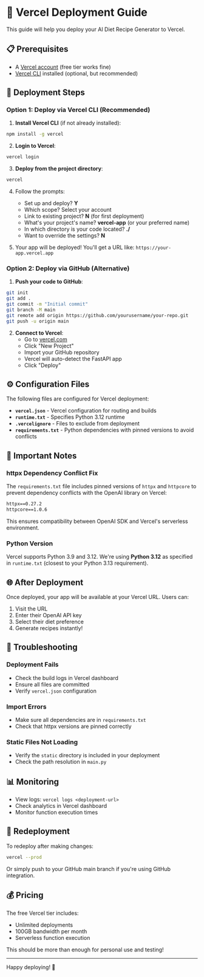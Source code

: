 # 🚀 Vercel Deployment Guide

This guide will help you deploy your AI Diet Recipe Generator to Vercel.

## 📋 Prerequisites

- A [Vercel account](https://vercel.com/signup) (free tier works fine)
- [Vercel CLI](https://vercel.com/cli) installed (optional, but recommended)

## 🔧 Deployment Steps

### Option 1: Deploy via Vercel CLI (Recommended)

1. **Install Vercel CLI** (if not already installed):
```bash
npm install -g vercel
```

2. **Login to Vercel**:
```bash
vercel login
```

3. **Deploy from the project directory**:
```bash
vercel
```

4. Follow the prompts:
   - Set up and deploy? **Y**
   - Which scope? Select your account
   - Link to existing project? **N** (for first deployment)
   - What's your project's name? **vercel-app** (or your preferred name)
   - In which directory is your code located? **./**
   - Want to override the settings? **N**

5. Your app will be deployed! You'll get a URL like: `https://your-app.vercel.app`

### Option 2: Deploy via GitHub (Alternative)

1. **Push your code to GitHub**:
```bash
git init
git add .
git commit -m "Initial commit"
git branch -M main
git remote add origin https://github.com/yourusername/your-repo.git
git push -u origin main
```

2. **Connect to Vercel**:
   - Go to [vercel.com](https://vercel.com)
   - Click "New Project"
   - Import your GitHub repository
   - Vercel will auto-detect the FastAPI app
   - Click "Deploy"

## ⚙️ Configuration Files

The following files are configured for Vercel deployment:

- **`vercel.json`** - Vercel configuration for routing and builds
- **`runtime.txt`** - Specifies Python 3.12 runtime
- **`.vercelignore`** - Files to exclude from deployment
- **`requirements.txt`** - Python dependencies with pinned versions to avoid conflicts

## 🔧 Important Notes

### httpx Dependency Conflict Fix

The `requirements.txt` file includes pinned versions of `httpx` and `httpcore` to prevent dependency conflicts with the OpenAI library on Vercel:

```txt
httpx==0.27.2
httpcore==1.0.6
```

This ensures compatibility between OpenAI SDK and Vercel's serverless environment.

### Python Version

Vercel supports Python 3.9 and 3.12. We're using **Python 3.12** as specified in `runtime.txt` (closest to your Python 3.13 requirement).

## 🌐 After Deployment

Once deployed, your app will be available at your Vercel URL. Users can:

1. Visit the URL
2. Enter their OpenAI API key
3. Select their diet preference
4. Generate recipes instantly!

## 🐛 Troubleshooting

### Deployment Fails

- Check the build logs in Vercel dashboard
- Ensure all files are committed
- Verify `vercel.json` configuration

### Import Errors

- Make sure all dependencies are in `requirements.txt`
- Check that httpx versions are pinned correctly

### Static Files Not Loading

- Verify the `static` directory is included in your deployment
- Check the path resolution in `main.py`

## 📊 Monitoring

- View logs: `vercel logs <deployment-url>`
- Check analytics in Vercel dashboard
- Monitor function execution times

## 🔄 Redeployment

To redeploy after making changes:

```bash
vercel --prod
```

Or simply push to your GitHub main branch if you're using GitHub integration.

## 💰 Pricing

The free Vercel tier includes:
- Unlimited deployments
- 100GB bandwidth per month
- Serverless function execution

This should be more than enough for personal use and testing!

---

Happy deploying! 🎉

